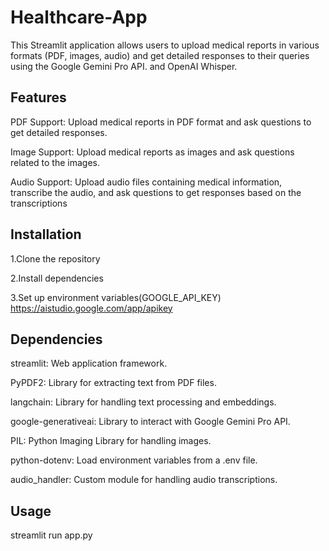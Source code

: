 # Healthcare-App
This Streamlit application allows users to upload medical reports in various formats (PDF, images, audio) and get detailed responses to their queries using the Google Gemini Pro API. and OpenAI Whisper.

## Features
PDF Support: Upload medical reports in PDF format and ask questions to get detailed responses.

Image Support: Upload medical reports as images and ask questions related to the images.

Audio Support: Upload audio files containing medical information, transcribe the audio, and ask questions to get responses based on the transcriptions


## Installation

1.Clone the repository

2.Install dependencies

3.Set up environment variables(GOOGLE_API_KEY) https://aistudio.google.com/app/apikey

## Dependencies
streamlit: Web application framework.


PyPDF2: Library for extracting text from PDF files.

langchain: Library for handling text processing and embeddings.

google-generativeai: Library to interact with Google Gemini Pro API.

PIL: Python Imaging Library for handling images.

python-dotenv: Load environment variables from a .env file.

audio_handler: Custom module for handling audio transcriptions.

## Usage
streamlit run app.py
